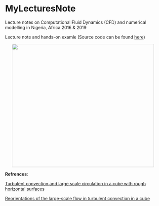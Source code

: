 # MyLecturesNote
Lecture notes on Computational Fluid Dynamics (CFD) and numerical modelling in Nigeria, Africa 2016 &amp; 2019

Lecture note and hands-on examle (Source code can be found [here](http://nek5000.github.io/NekDoc/index.html))


<p align="center">
  <img width="460" height="400" src="https://github.com/Foroozani/MyLectureNotes/blob/main/animation_thermal_convection.gif">
</p>


**Refrences**:

[Turbulent convection and large scale circulation in a cube with rough horizontal surfaces](https://journals.aps.org/pre/abstract/10.1103/PhysRevE.99.033116)


[Reorientations of the large-scale flow in turbulent convection in a cube](https://journals.aps.org/pre/abstract/10.1103/PhysRevE.95.033107)
